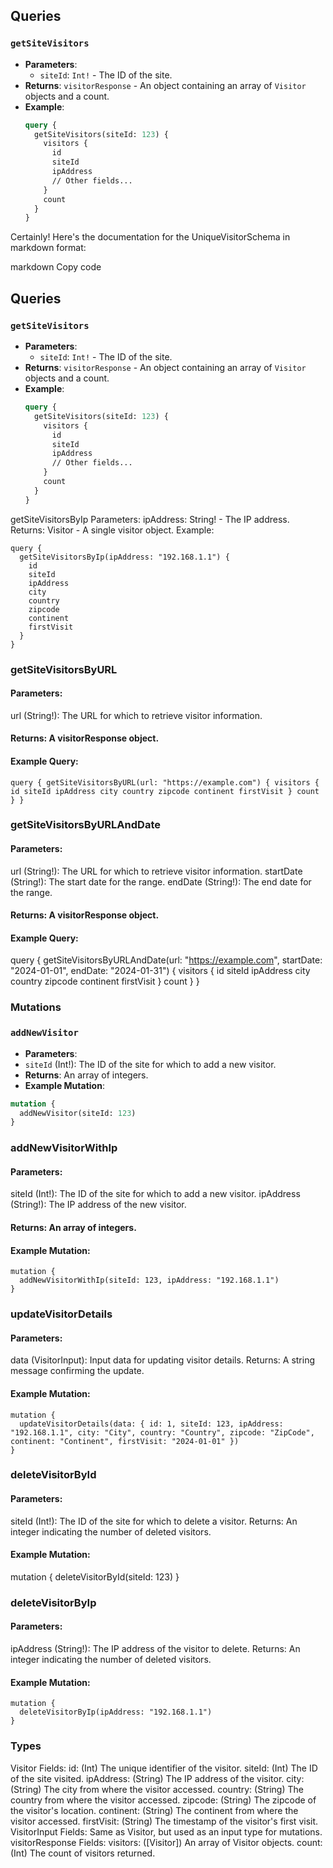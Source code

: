 ## Queries

### `getSiteVisitors`

- **Parameters**:
  - `siteId`: `Int!` - The ID of the site.
- **Returns**: `visitorResponse` - An object containing an array of `Visitor` objects and a count.
- **Example**:
  ```graphql
  query {
    getSiteVisitors(siteId: 123) {
      visitors {
        id
        siteId
        ipAddress
        // Other fields...
      }
      count
    }
  }


Certainly! Here's the documentation for the UniqueVisitorSchema in markdown format:

markdown
Copy code
## Queries

### `getSiteVisitors`

- **Parameters**:
  - `siteId`: `Int!` - The ID of the site.
- **Returns**: `visitorResponse` - An object containing an array of `Visitor` objects and a count.
- **Example**:
  ```graphql
  query {
    getSiteVisitors(siteId: 123) {
      visitors {
        id
        siteId
        ipAddress
        // Other fields...
      }
      count
    }
  }

getSiteVisitorsByIp
Parameters:
ipAddress: String! - The IP address.
Returns: Visitor - A single visitor object.
Example:

```
query {
  getSiteVisitorsByIp(ipAddress: "192.168.1.1") {
    id
    siteId
    ipAddress
    city
    country
    zipcode
    continent
    firstVisit
  }
}
```

### getSiteVisitorsByURL
#### Parameters:
url (String!): The URL for which to retrieve visitor information.
#### Returns: A visitorResponse object.
#### Example Query:

`
query {
  getSiteVisitorsByURL(url: "https://example.com") {
    visitors {
      id
      siteId
      ipAddress
      city
      country
      zipcode
      continent
      firstVisit
    }
    count
  }
}
`

### getSiteVisitorsByURLAndDate
#### Parameters:
url (String!): The URL for which to retrieve visitor information.
startDate (String!): The start date for the range.
endDate (String!): The end date for the range.
#### Returns: A visitorResponse object.
#### Example Query:

query {
  getSiteVisitorsByURLAndDate(url: "https://example.com", startDate: "2024-01-01", endDate: "2024-01-31") {
    visitors {
      id
      siteId
      ipAddress
      city
      country
      zipcode
      continent
      firstVisit
    }
    count
    }
}


### Mutations

### `addNewVisitor`

- **Parameters**:
- `siteId` (Int!): The ID of the site for which to add a new visitor.
- **Returns**: An array of integers.
- **Example Mutation**:
```graphql
mutation {
  addNewVisitor(siteId: 123)
}
```

### addNewVisitorWithIp
#### Parameters:
siteId (Int!): The ID of the site for which to add a new visitor.
ipAddress (String!): The IP address of the new visitor.
#### Returns: An array of integers.
#### Example Mutation:

```
mutation {
  addNewVisitorWithIp(siteId: 123, ipAddress: "192.168.1.1")
}

```

### updateVisitorDetails
#### Parameters:
data (VisitorInput): Input data for updating visitor details.
Returns: A string message confirming the update.
#### Example Mutation:

```
mutation {
  updateVisitorDetails(data: { id: 1, siteId: 123, ipAddress: "192.168.1.1", city: "City", country: "Country", zipcode: "ZipCode", continent: "Continent", firstVisit: "2024-01-01" })
}

```

### deleteVisitorById
#### Parameters:
siteId (Int!): The ID of the site for which to delete a visitor.
Returns: An integer indicating the number of deleted visitors.
#### Example Mutation:

mutation {
  deleteVisitorById(siteId: 123)
}


### deleteVisitorByIp
#### Parameters:
ipAddress (String!): The IP address of the visitor to delete.
Returns: An integer indicating the number of deleted visitors.
#### Example Mutation:

```
mutation {
  deleteVisitorByIp(ipAddress: "192.168.1.1")
}

```
### Types

Visitor
Fields:
id: (Int) The unique identifier of the visitor.
siteId: (Int) The ID of the site visited.
ipAddress: (String) The IP address of the visitor.
city: (String) The city from where the visitor accessed.
country: (String) The country from where the visitor accessed.
zipcode: (String) The zipcode of the visitor's location.
continent: (String) The continent from where the visitor accessed.
firstVisit: (String) The timestamp of the visitor's first visit.
VisitorInput
Fields:
Same as Visitor, but used as an input type for mutations.
visitorResponse
Fields:
visitors: ([Visitor]) An array of Visitor objects.
count: (Int) The count of visitors returned.